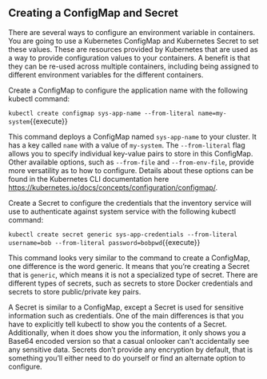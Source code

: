 ## Creating a ConfigMap and Secret

There are several ways to configure an environment variable in containers. You are going to use a Kubernetes ConfigMap and Kubernetes Secret to set these values. These are resources provided by Kubernetes that are used as a way to provide configuration values to your containers. A benefit is that they can be re-used across multiple containers, including being assigned to different environment variables for the different containers.

Create a ConfigMap to configure the application name with the following kubectl command:

`kubectl create configmap sys-app-name --from-literal name=my-system`{{execute}}

This command deploys a ConfigMap named `sys-app-name` to your cluster. It has a key called `name` with a value of `my-system`. The `--from-literal` flag allows you to specify individual key-value pairs to store in this ConfigMap. Other available options, such as `--from-file` and `--from-env-file`, provide more versatility as to how to configure. Details about these options can be found in the Kubernetes CLI documentation here https://kubernetes.io/docs/concepts/configuration/configmap/.

Create a Secret to configure the credentials that the inventory service will use to authenticate against system service with the following kubectl command:

`kubectl create secret generic sys-app-credentials --from-literal username=bob --from-literal password=bobpwd`{{execute}}

This command looks very similar to the command to create a ConfigMap, one difference is the word generic. It means that you’re creating a Secret that is `generic`, which means it is not a specialized type of secret. There are different types of secrets, such as secrets to store Docker credentials and secrets to store public/private key pairs.

A Secret is similar to a ConfigMap, except a Secret is used for sensitive information such as credentials. One of the main differences is that you have to explicitly tell kubectl to show you the contents of a Secret. Additionally, when it does show you the information, it only shows you a Base64 encoded version so that a casual onlooker can't accidentally see any sensitive data. Secrets don’t provide any encryption by default, that is something you’ll either need to do yourself or find an alternate option to configure.
